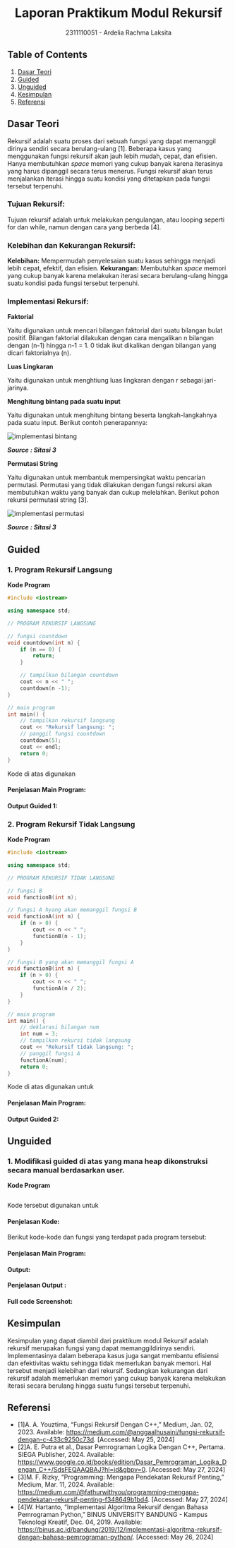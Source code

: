 
# <h1 align="center">Laporan Praktikum Modul Rekursif</h1>
<p align="center">2311110051 - Ardelia Rachma Laksita</p>

## Table of Contents
1. [Dasar Teori](#dasar-teori)
2. [Guided](#guided)
3. [Unguided](#unguided)
4. [Kesimpulan](#kesimpulan)
5. [Referensi](#referensi)

## Dasar Teori
Rekursif adalah suatu proses dari sebuah fungsi yang dapat memanggil dirinya sendiri secara berulang-ulang [1]. Beberapa kasus yang menggunakan fungsi rekursif akan jauh lebih mudah, cepat, dan efisien. Hanya membutuhkan _space_ memori yang cukup banyak karena iterasinya yang harus dipanggil secara terus menerus. Fungsi rekursif akan terus menjalankan iterasi hingga suatu kondisi yang ditetapkan pada fungsi tersebut terpenuhi. 

### Tujuan Rekursif:
Tujuan rekursif adalah untuk melakukan pengulangan, atau looping seperti for dan while, namun dengan cara yang berbeda [4].

### Kelebihan dan Kekurangan Rekursif:
**Kelebihan:** Mempermudah penyelesaian suatu kasus sehingga menjadi lebih cepat, efektif, dan efisien.
**Kekurangan:** Membutuhkan _space_ memori yang cukup banyak karena melakukan iterasi secara berulang-ulang hingga suatu kondisi pada fungsi tersebut terpenuhi.

### Implementasi Rekursif:
**Faktorial** 

Yaitu digunakan untuk mencari bilangan faktorial dari suatu bilangan bulat positif. Bilangan faktorial dilakukan dengan cara mengalikan n bilangan dengan (n-1) hingga n-1 = 1. 0 tidak ikut dikalikan dengan bilangan yang dicari faktorialnya (n).

**Luas Lingkaran**

Yaitu digunakan untuk menghtiung luas lingkaran dengan r sebagai jari-jarinya.

**Menghitung bintang pada suatu input** 

Yaitu digunakan untuk menghitung bintang beserta langkah-langkahnya pada suatu input. Berikut contoh penerapannya:

![implementasi bintang](https://github.com/ardelialaksita/Praktikum-Struktur-Data-Assignment/assets/157208713/a9d1b068-0d6d-4e11-b737-671311f03f13)

**_Source : Sitasi 3_**

**Permutasi String** 

Yaitu digunakan untuk membantuk mempersingkat waktu pencarian permutasi. Permutasi yang tidak dilakukan dengan fungsi rekursi akan membutuhkan waktu yang banyak dan cukup melelahkan. Berikut pohon rekursi permutasi string [3].

![implementasi permutasi](https://github.com/ardelialaksita/Praktikum-Struktur-Data-Assignment/assets/157208713/6448162c-7d04-4e74-bc26-718e199c1368)

**_Source : Sitasi 3_**


## Guided 

### 1. Program Rekursif Langsung
**Kode Program**
```C++
#include <iostream>

using namespace std;

// PROGRAM REKURSIF LANGSUNG

// fungsi countdown
void countdown(int n) {
    if (n == 0) {
        return;
    }

    // tampilkan bilangan countdown
    cout << n << " ";
    countdown(n -1);
}

// main program
int main() {
    // tampilkan rekursif langsung
    cout << "Rekursif langsung: ";
    // panggil fungsi countdown
    countdown(5);
    cout << endl;
    return 0;
}
```
Kode di atas digunakan 


#### Penjelasan Main Program:


#### Output Guided 1:


### 2. Program Rekursif Tidak Langsung
**Kode Program**
```C++
#include <iostream>

using namespace std;

// PROGRAM REKURSIF TIDAK LANGSUNG

// fungsi B
void functionB(int n);

// fungsi A hyang akan memanggil fungsi B
void functionA(int n) {
    if (n > 0) {
        cout << n << " ";
        functionB(n - 1);
    }
}

// fungsi B yang akan memanggil fungsi A
void functionB(int n) {
    if (n > 0) {
        cout << n << " ";
        functionA(n / 2);
    }
}

// main program
int main() {
    // deklarasi bilangan num 
    int num = 3;
    // tampilkan rekursi tidak langsung
    cout << "Rekursif tidak langsung: ";
    // panggil fungsi A
    functionA(num);
    return 0;
}

```
Kode di atas digunakan untuk 

#### Penjelasan Main Program:

#### Output Guided 2:



## Unguided 

### 1. Modifikasi guided di atas yang mana heap dikonstruksi secara manual berdasarkan user.
**Kode Program**
```C++

```

Kode tersebut digunakan untuk 

#### Penjelasan Kode:
Berikut kode-kode dan fungsi yang terdapat pada program tersebut:


#### Penjelasan Main Program:


#### Output:


**Penjelasan Output :**


#### Full code Screenshot:



## Kesimpulan
Kesimpulan yang dapat diambil dari praktikum modul Rekursif adalah rekursif merupakan fungsi yang dapat memanggildirinya sendiri. Implementasinya dalam beberapa kasus juga sangat membantu efisiensi dan efektivitas waktu sehingga tidak memerlukan banyak memori. Hal tersebut menjadi kelebihan dari rekursif. Sedangkan kekurangan dari rekursif adalah memerlukan memori yang cukup banyak karena melakukan iterasi secara berulang hingga suatu fungsi tersebut terpenuhi. 

## Referensi
- [1]A. A. Youztima, “Fungsi Rekursif Dengan C++,” Medium, Jan. 02, 2023. Available: https://medium.com/@anggaalhusaini/fungsi-rekursif-dengan-c-433c9250c73d. [Accessed: May 25, 2024]
- [2]A. E. Putra et al., Dasar Pemrograman Logika Dengan C++, Pertama. SIEGA Publisher, 2024. Available: https://www.google.co.id/books/edition/Dasar_Pemrograman_Logika_Dengan_C++/SdsFEQAAQBAJ?hl=id&gbpv=0. [Accessed: May 27, 2024]
- [3]M. F. Rizky, “Programming: Mengapa Pendekatan Rekursif Penting,” Medium, Mar. 11, 2024. Available: https://medium.com/@fathurwithyou/programming-mengapa-pendekatan-rekursif-penting-f348649b1bd4. [Accessed: May 27, 2024]
- [4]W. Hartanto, “Implementasi Algoritma Rekursif dengan Bahasa Pemrograman Python,” BINUS UNIVERSITY BANDUNG - Kampus Teknologi Kreatif, Dec. 04, 2019. Available: https://binus.ac.id/bandung/2019/12/implementasi-algoritma-rekursif-dengan-bahasa-pemrograman-python/. [Accessed: May 26, 2024]

